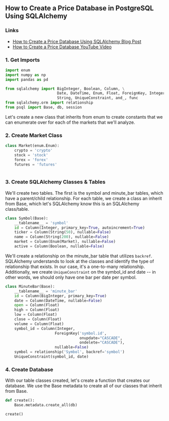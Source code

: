 ## How to Create a Price Database in PostgreSQL Using SQLAlchemy

### Links
- [How to Create a Price Database Using SQLAlchemy Blog Post](https://analyzingalpha.com/price-database-sqlalchemy)
- [How to Create a Price Database YouTube Video](https://youtu.be/dfyB_ZVQ2jE)

### 1. Get Imports


```python
import enum
import numpy as np
import pandas as pd

from sqlalchemy import BigInteger, Boolean, Column, \
                       Date, DateTime, Enum, Float, ForeignKey, Integer, \
                       String, UniqueConstraint, and_, func
from sqlalchemy.orm import relationship
from psql import Base, db, session
```

Let's create a new class that inherits from enum to create constants that we can enumerate over for each of the markets that we'll analyze.

### 2. Create Market Class


```python
class Market(enum.Enum):
    crypto = 'crypto'
    stock = 'stock'
    forex = 'forex'
    futures = 'futures'
   
```

### 3. Create SQLAlchemy Classes & Tables

We'll create two tables. The first is the symbol and minute_bar tables, which have a parent/child relationship. For each table, we create a class an inherit from Base, which let's SQLAlchemy know this is an SQLAlchemy class/table. 


```python
class Symbol(Base):
    __tablename__ = 'symbol'
    id = Column(Integer, primary_key=True, autoincrement=True)
    ticker = Column(String(50), nullable=False)
    name = Column(String(200), nullable=False)
    market = Column(Enum(Market), nullable=False)
    active = Column(Boolean, nullable=False)
```

We'll create a relationship on the minute_bar table that utilizes `backref`. SQLAlchemy understands to look at the classes and identify the type of relationship that exists. In our case, it's a one-to-many relationship. Additionally, we create `UniqueConstraint` on the symbol_id and date -- in other words, we should only have one bar per date per symbol.


```python
class MinuteBar(Base):
    __tablename__ = 'minute_bar'
    id = Column(BigInteger, primary_key=True)
    date = Column(DateTime, nullable=False)
    open = Column(Float)
    high = Column(Float)
    low = Column(Float)
    close = Column(Float)
    volume = Column(Float)
    symbol_id = Column(Integer,
                      ForeignKey('symbol.id',
                                 onupdate="CASCADE",
                                 ondelete="CASCADE"),
                      nullable=False)
    symbol = relationship('Symbol', backref='symbol')
    UniqueConstraint(symbol_id, date)
```

### 4. Create Database

With our table classes created, let's create a function that creates our database. We use the Base metadata to create all of our classes that inherit from Base.


```python
def create():
    Base.metadata.create_all(db)
```


```python
create()
```
